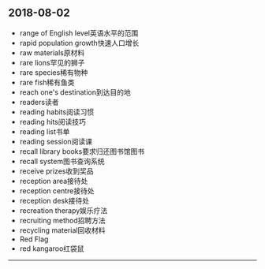2018-08-02
---
- range of English level英语水平的范围
- rapid population growth快速人口增长
- raw materials原材料
- rare lions罕见的狮子
- rare species稀有物种
- rare fish稀有鱼类
- reach one's destination到达目的地
- readers读者
- reading habits阅读习惯
- reading hits阅读技巧
- reading list书单
- reading session阅读课
- recall library books要求归还图书馆图书
- recall system图书查询系统
- receive prizes收到奖品
- reception area接待处
- reception centre接待处
- reception desk接待处
- recreation therapy娱乐疗法
- recruiting method招聘方法
- recycling material回收材料
- Red Flag
- red kangaroo红袋鼠
---